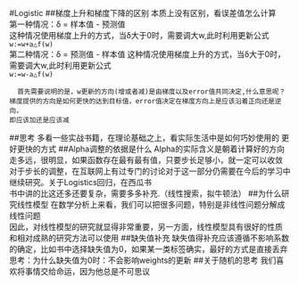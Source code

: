 #Logistic
##梯度上升和梯度下降的区别
本质上没有区别，看误差值怎么计算  
    第一种情况：δ = 样本值 - 预测值   
    这种情况使用梯度上升的方式，当δ大于0时，需要调大w,此时利用更新公式  
    `w:=w+a△f(w)
    `  
    第二种情况：δ = 预测值 - 样本值
    这种情况使用梯度上升的方式，当δ大于0时，需要调大w,此时利用更新公式     
    `w:=w-a△f(w)
    `  
    
    
      首先需要说明的是，w更新的方向(增或者减)是由梯度以及error值共同决定,什么意思呢？    
    梯度提供的方向是如何更快的达到目标值，error值决定在梯度方向上是应该沿着正向还是逆向，  
    即应该加还是应该减
##思考
多看一些实战书籍，在理论基础之上，看实际生活中是如何巧妙使用的
更好更快的方式
##Alpha调整的依据是什么
Alpha的实际含义是朝着计算好的方向走多远，很明显，如果函数存在最有最有值，只要步长足够小，就一定可以收敛  
对于步长的调整，在互联网上有过专门的讨论对于这一部分仍需要在今后的学习中继续研究。关于Logistics回归，在西瓜书  
书中讲的比这还多还要复杂，需要多多补充.（线性搜索，拟牛顿法）
##为什么研究线性模型
在数学分析上来看，我们可以把很多问题，特别是非线性问题分解成线性问题  
因此，对线性模型的研究就显得非常重要，另一方面，线性模型具有很好的性质  
和相对成熟的研究方法可以使用
##缺失值补充
缺失值得补充应该遵循不影响系数的确定，比如书中选择缺失值为0，如果某一类标签确实，最好的方式是直接丢弃     
思考：为什么缺失值为0时：不会影响weights的更新
##关于随机的思考
我们喜欢将事情交给命运，因为他总是不可思议